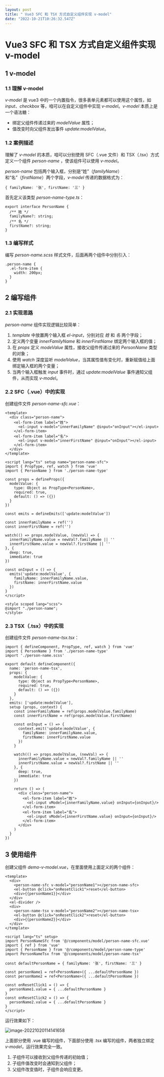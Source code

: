 ```yaml
---
layout: post
title: " Vue3 SFC 和 TSX 方式自定义组件实现 v-model"
date: "2022-10-21T10:26:32.547Z"
---
```

Vue3 SFC 和 TSX 方式自定义组件实现 v-model
================================

1 v-model
---------

### 1.1 理解 v-model

_v-model_ 是 vue3 中的一个内置指令，很多表单元素都可以使用这个属性，如 _input_、_checkbox_ 等，咱可以在自定义组件中实现 _v-model_。_v-model_ 本质上是一个语法糖：

*   绑定父组件传递过来的 _modelValue_ 属性；
*   值改变时向父组件发出事件 _update:modelValue_。

### 1.2 案例描述

理解了 _v-model_ 的本质，咱可以分别使用 SFC（.vue 文件）和 TSX（.tsx）方式定义一个组件 _person-name_ ，使该组件可以使用 _v-model_。

_person-name_ 包括两个输入框，分别是“姓”（_familyName_）和“名”（_firstName_）两个字段，_v-model_ 传递的数据格式为：

    { familyName: '张', firstName: '三' }
    

首先定义该类型 _person-name-type.ts_：

    export interface PersonName {
      /** 姓 */
      familyName?: string;
      /** 名 */
      firstName?: string;
    }
    

### 1.3 编写样式

编写 _person-name.scss_ 样式文件，后面再两个组件中分别引入：

    .person-name {
      .el-form-item {
        width: 200px;
      }
    }
    

2 编写组件
------

### 2.1 实现思路

_person-name_ 组件实现逻辑比较简单：

1.  _template_ 中放置两个输入框 _el-input_，分别对应 _姓_ 和 _名_ 两个字段；
2.  定义两个变量 _innerFamilyName_ 和 _innerFirstName_ 绑定两个输入框的值；
3.  在 _props_ 定义 _modeValue_ 属性，接收父组件传递过来的 _PersonName_ 类型的对象；
4.  使用 _watch_ 深度监听 _modelValue_，当其属性值有变化时，重新赋值给上面绑定输入框的两个变量；
5.  当两个输入框触发 _input_ 事件时，通过 _update:modelValue_ 事件通知父组件，从而实现 _v-model_。

### 2.2 SFC（.vue）中的实现

创建组件文件 _person-name-sfc.vue_：

    <template>
      <div class="person-name">
        <el-form-item label="姓">
          <el-input v-model="innerFamilyName" @input="onInput"></el-input>
        </el-form-item>
        <el-form-item label="名">
          <el-input v-model="innerFirstName" @input="onInput"></el-input>
        </el-form-item>
      </div>
    </template>
    
    <script lang="ts" setup name="person-name-sfc">
    import { PropType, ref, watch } from 'vue'
    import { PersonName } from './person-name-type'
    
    const props = defineProps({
      modelValue: {
        type: Object as PropType<PersonName>,
        required: true,
        default: () => ({})
      }
    })
    
    const emits = defineEmits(['update:modelValue'])
    
    const innerFamilyName = ref('')
    const innerFirstName = ref('')
    
    watch(() => props.modelValue, (newVal) => {
      innerFamilyName.value = newVal?.familyName || ''
      innerFirstName.value = newVal?.firstName || ''
    }, {
      deep: true,
      immediate: true
    })
    
    const onInput = () => {
      emits('update:modelValue', {
        familyName: innerFamilyName.value,
        firstName: innerFirstName.value
      })
    }
    </script>
    
    <style scoped lang="scss">
    @import "./person-name";
    </style>
    

### 2.3 TSX（.tsx）中的实现

创建组件文件 _person-name-tsx.tsx_：

    import { defineComponent, PropType, ref, watch } from 'vue'
    import { PersonName } from './person-name-type'
    import './person-name.scss'
    
    export default defineComponent({
      name: 'person-name-tsx',
      props: {
        modelValue: {
          type: Object as PropType<PersonName>,
          required: true,
          default: () => ({})
        }
      },
      emits: ['update:modelValue'],
      setup (props, context) {
        const innerFamilyName = ref(props.modelValue.familyName)
        const innerFirstName = ref(props.modelValue.firstName)
    
        const onInput = () => {
          context.emit('update:modelValue', {
            familyName: innerFamilyName.value,
            firstName: innerFirstName.value
          })
        }
    
        watch(() => props.modelValue, (newVal) => {
          innerFamilyName.value = newVal?.familyName || ''
          innerFirstName.value = newVal?.firstName || ''
        }, {
          deep: true,
          immediate: true
        })
    
        return () => (
          <div class="person-name">
            <el-form-item label="姓">
              <el-input vModel={innerFamilyName.value} onInput={onInput}/>
            </el-form-item>
            <el-form-item label="名">
              <el-input vModel={innerFirstName.value} onInput={onInput}/>
            </el-form-item>
          </div>
        )
      }
    })
    

3 使用组件
------

创建父组件 _demo-v-model.vue_，在里面使用上面定义的两个组件：

    <template>
      <div>
        <person-name-sfc v-model="personName1"></person-name-sfc>
        <el-button @click="onResetClick1">reset</el-button>
        <div>{{personName1}}</div>
      </div>
      <el-divider />
      <div>
        <person-name-tsx v-model="personName2"></person-name-tsx>
        <el-button @click="onResetClick2">reset</el-button>
        <div>{{personName2}}</div>
      </div>
    </template>
    
    <script lang="ts" setup>
    import PersonNameSfc from '@/components/model/person-name-sfc.vue'
    import { ref } from 'vue'
    import { PersonName } from '@/components/model/person-name-type'
    import PersonNameTsx from '@/components/model/person-name-tsx'
    
    const defaultPersonName = { familyName: '张', firstName: '三' }
    
    const personName1 = ref<PersonName>({ ...defaultPersonName })
    const personName2 = ref<PersonName>({ ...defaultPersonName })
    
    const onResetClick1 = () => {
      personName1.value = { ...defaultPersonName }
    }
    const onResetClick2 = () => {
      personName2.value = { ...defaultPersonName }
    }
    </script>
    

运行效果如下：

![image-20221020114141658](https://tva1.sinaimg.cn/large/008vxvgGgy1h7bls3mlzmj309o0acjrj.jpg)

上面部分使用 .vue 编写的组件，下面部分使用 .tsx 编写的组件，两者独立绑定 _v-model_，运行效果完全一致。

1.  子组件可以接收到父组件传递的初始值；
2.  子组件值改变时会通知到父组件；
3.  父组件改变值时，子组件会响应变更。